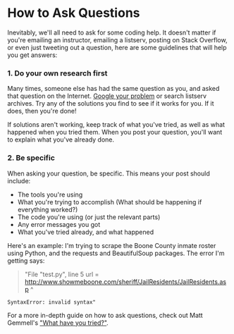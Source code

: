 # How to Ask Questions

Inevitably, we'll all need to ask for some coding help. It doesn't matter if you're emailing an instructor, emailing a listserv, posting on Stack Overflow, or even just tweeting out a question, here are some guidelines that will help you get answers:

### 1. Do your own research first
Many times, someone else has had the same question as you, and asked that question on the Internet. [Google your problem](http://knightlab.northwestern.edu/2014/03/13/googling-for-code-solutions-can-be-tricky-heres-how-to-get-started/) or search listserv archives. Try any of the solutions you find to see if it works for you. If it does, then you're done!

If solutions aren't working, keep track of what you've tried, as well as what happened when you tried them. When you post your question, you'll want to explain what you've already done.

### 2. Be specific
When asking your question, be specific. This means your post should include:

* The tools you're using
* What you're trying to accomplish (What should be happening if everything worked?)
* The code you're using (or just the relevant parts)
* Any error messages you got
* What you've tried already, and what happened

Here's an example:
I'm trying to scrape the Boone County inmate roster using Python, and the requests and BeautifulSoup packages. The error I'm getting says:

> "File "test.py", line 5
    url = http://www.showmeboone.com/sheriff/JailResidents/JailResidents.asp
              ^
              
    SyntaxError: invalid syntax"




For a more in-depth guide on how to ask questions, check out Matt Gemmell's ["What have you tried?"](http://mattgemmell.com/what-have-you-tried/).